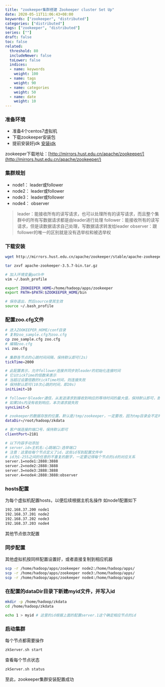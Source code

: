 ```yaml
---
title: "zookeeper集群搭建 Zookeeper cluster Set Up"
date: 2020-05-11T11:06:43+08:00
keywords: ["zookeeper", "distributed"]
categories: ["distributed"]
tags: ["zookeeper", "distributed"]
series: [""]
draft: false
toc: false
related:
  threshold: 80
  includeNewer: false
  toLower: false
  indices:
  - name: keywords
    weight: 100
  - name: tags
    weight: 90
  - name: categories
    weight: 50
  - name: date
    weight: 10
---
```



### 准备环境
- 准备4个centos7虚拟机
- 下载zookeeper安装包
- 提前安装好jdk [安装jdk](/linux/jdk-8u131.md)

zookeeper下载地址：[http://mirrors.hust.edu.cn/apache/zookeeper/](http://mirrors.hust.edu.cn/apache/zookeeper/)

### 集群规划
- node1： leader或follower
- node2： leader或follower
- node3： leader或follower
- node4： observer

> leader：能接收所有的读写请求，也可以处理所有的读写请求，而且整个集群中的所有写数据请求都是由leader进行处理
> follower：能接收所有的读写请求，但是读数据请求自己处理，写数据请求转发给leader
> observer：跟follower的唯一的区别就是没有选举权和被选举权


### 下载安装
```bash
wget http://mirrors.hust.edu.cn/apache/zookeeper/stable/apache-zookeeper-3.5.7-bin.tar.gz

tar zxvf apache-zookeeper-3.5.7-bin.tar.gz

# 加入环境变量path中
vim ~/.bash_profile

export ZOOKEEPER_HOME=/home/hadoop/apps/zookeeper
export PATH=$PATH:$ZOOKEEPER_HOME/bin

# 保存退出，然后source使其生效
source ~/.bash_profile

```

### 配置zoo.cfg文件
```bash
# 进入ZOOKEEPER_HOME/conf目录
# 复制zoo_sample.cfg为zoo.cfg
cp zoo_sample.cfg zoo.cfg
# 编辑zoo.cfg
vi zoo.cfg

# 集群各节点的心跳时间间隔，保持默认即可(2s)
tickTime=2000

# 此配置表示，允许follower连接并同步到leader的初始化连接时间
# 它以tickTime的倍数来表示
# 当超过设置倍数的tickTime时间，则连接失败
# 保持默认即可(10次心跳的时间，即20s)
initLimit=10

# follower与leader通信，从发送请求到接收到响应的等待时间的最大值，保持默认即可，即10s
# 如果10s内没有收到响应，本次请求就失败
syncLimit=5

# zookeeper的数据存放的位置，默认是/tmp/zookeeper，一定要改，因为tmp目录会不定时清空
dataDir=/root/hadoop/zkdata

# 客户端连接的端口号，保持默认即可
clientPort=2181

# 以下内容手动添加
# server.id=主机名:心跳端口:选举端口
# 注意：这里给每个节点定义了id，这些id写到配置文件中
# id为1-255之间的任意的不重复的数字，一定要记得每个节点的id的对应关系
server.1=node1:2888:3888
server.2=node2:2888:3888
server.3=node3:2888:3888
server.4=node4:2888:3888:observer
```
### hosts配置
为每个虚拟机配置hosts，以便后续根据主机名操作
如node1配置如下
```bash
192.168.37.200 node1
192.168.37.201 node2
192.168.37.202 node3
192.168.37.203 node4

```
其他节点依次配置

### 同步配置
其他虚拟机按同样配置设置好，或者直接复制到相应机器
```bash
scp -r /home/hadoop/apps/zookeeper node2:/home/hadoop/apps/
scp -r /home/hadoop/apps/zookeeper node3:/home/hadoop/apps/
scp -r /home/hadoop/apps/zookeeper node4:/home/hadoop/apps/

```

### 在配置的dataDir目录下新建myid文件，并写入id
```bash
mkdir -p /home/hadoop/zkdata
cd /home/hadoop/zkdata

echo 1 > myid # 这里的id根据上面的配置server.1这个确定相应节点的id

```

### 启动集群
每个节点都需要操作
```bash
zkServer.sh start
```

查看每个节点状态
```bash
zkServer.sh status
```

至此，zookeeper集群安装配置成功







